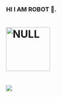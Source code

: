### HI I AM ROBOT 👋. 
#  <img src="https://psychology-spot.com/wp-content/uploads/2019/04/derivative-fear.jpg" alt="NULL" title="Aimeos" align="center" height="120" />
# <img src= "https://www.google.com/url?sa=i&url=https%3A%2F%2F24hstore.vn%2Fhuong-dan-ky-thuat%2Fchup-anh-gif-luu-lai-nhung-khoanh-khac-tuyet-voi-n2732&psig=AOvVaw3XkxTMORaFC7a3QKGtHLrV&ust=1595081815652000&source=images&cd=vfe&ved=0CAIQjRxqFwoTCMja3vm81OoCFQAAAAAdAAAAABAS" />
<!--
**hachkingtohach1/hachkingtohach1** is a ✨ _special_ ✨ repository because its `README.md` (this file) appears on your GitHub profile.

